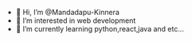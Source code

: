 - 👋 Hi, I’m @Mandadapu-Kinnera
- 👀 I’m interested in web development
- 🌱 I’m currently learning python,react,java and etc...
  


<!---
Mandadapu-Kinnera/Mandadapu-Kinnera is a ✨ special ✨ repository because its `README.md` (this file) appears on your GitHub profile.
You can click the Preview link to take a look at your changes.
--->
